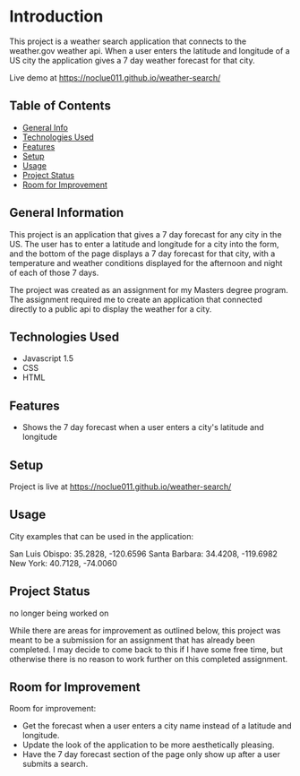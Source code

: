 # Introduction
This project is a weather search application that connects to the weather.gov weather api. When a user enters the latitude and longitude of a US city the application gives a 7 day weather forecast for that city.

Live demo at https://noclue011.github.io/weather-search/

## Table of Contents
* [General Info](#general-information)
* [Technologies Used](#technologies-used)
* [Features](#features)
* [Setup](#setup)
* [Usage](#usage)
* [Project Status](#project-status)
* [Room for Improvement](#room-for-improvement)


## General Information
This project is an application that gives a 7 day forecast for any city in the US. The user has to enter a latitude and longitude for a city into the form, and the bottom of the page displays a 7 day forecast for that city, with a temperature and weather conditions displayed for the afternoon and night of each of those 7 days.

The project was created as an assignment for my Masters degree program. The assignment required me to create an application that connected directly to a public api to display the weather for a city. 


## Technologies Used
* Javascript 1.5
* CSS
* HTML


## Features
* Shows the 7 day forecast when a user enters a city's latitude and longitude


## Setup
Project is live at https://noclue011.github.io/weather-search/


## Usage
City examples that can be used in the application:

San Luis Obispo: 35.2828, -120.6596
Santa Barbara: 34.4208, -119.6982
New York: 40.7128, -74.0060


## Project Status
no longer being worked on

While there are areas for improvement as outlined below, this project was meant to be a submission for an assignment that has already been completed. I may decide to come back to this if I have some free time, but otherwise there is no reason to work further on this completed assignment.


## Room for Improvement

Room for improvement:
* Get the forecast when a user enters a city name instead of a latitude and longitude.
* Update the look of the application to be more aesthetically pleasing.
* Have the 7 day forecast section of the page only show up after a user submits a search.

